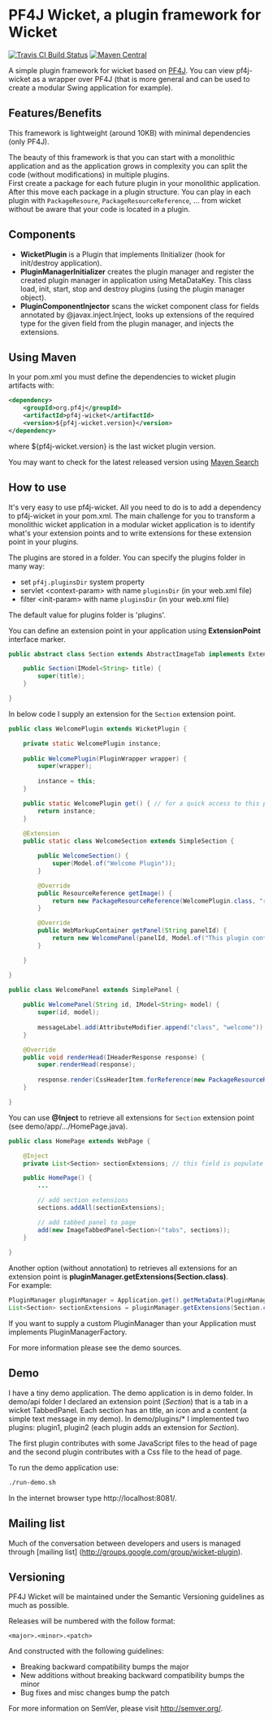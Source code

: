 # PF4J Wicket, a plugin framework for Wicket


[![Travis CI Build Status](https://travis-ci.org/pf4j/pf4j-wicket.png)](https://travis-ci.org/pf4j/pf4j-wicket)
[![Maven Central](http://img.shields.io/maven-central/v/org.pf4j/pf4j-wicket.svg)](http://search.maven.org/#search|ga|1|pf4j-wicket)

A simple plugin framework for wicket based on [PF4J](https://github.com/pf4j/pf4j). You can view pf4j-wicket as a wrapper over PF4J (that is more general and can be used to create a modular Swing application for example).  

Features/Benefits
-------------------
This framework is lightweight (around 10KB) with minimal dependencies (only PF4J).  

The beauty of this framework is that you can start with a monolithic application and as the application grows in complexity you can split the code (without modifications) in multiple plugins.  
First create a package for each future plugin in your monolithic application. After this move each package in a plugin structure. You can play in each plugin with `PackageResoure`, `PackageResourceReference`, ... 
from wicket without be aware that your code is located in a plugin.

Components
-------------------
- **WicketPlugin** is a Plugin that implements IInitializer (hook for init/destroy application).
- **PluginManagerInitializer** creates the plugin manager and register the created plugin manager in application using MetaDataKey.
This class load, init, start, stop and destroy plugins (using the plugin manager object).
- **PluginComponentInjector** scans the wicket component class for fields annotated by @javax.inject.Inject, 
looks up extensions of the required type for the given field from the plugin manager, and injects the extensions.

Using Maven
-------------------
In your pom.xml you must define the dependencies to wicket plugin artifacts with:

```xml
<dependency>
    <groupId>org.pf4j</groupId>
    <artifactId>pf4j-wicket</artifactId>
    <version>${pf4j-wicket.version}</version>
</dependency>
```

where ${pf4j-wicket.version} is the last wicket plugin version.

You may want to check for the latest released version using [Maven Search](http://search.maven.org/#search%7Cga%7C1%7Cpf4j-wicket)

How to use
-------------------
It's very easy to use pf4j-wicket. All you need to do is to add a dependency to pf4j-wicket in your pom.xml.
The main challenge for you to transform a monolithic wicket application in a modular wicket application is to identify what's your extension points and 
to write extensions for these extension point in your plugins.

The plugins are stored in a folder. You can specify the plugins folder in many way:
- set `pf4j.pluginsDir` system property
- servlet \<context-param> with name `pluginsDir` (in your web.xml file)
- filter \<init-param> with name `pluginsDir` (in your web.xml file)   

The default value for plugins folder is 'plugins'.

You can define an extension point in your application using **ExtensionPoint** interface marker.

```java
public abstract class Section extends AbstractImageTab implements ExtensionPoint {

    public Section(IModel<String> title) {
        super(title);
    }

}
```

In below code I supply an extension for the `Section` extension point.

```java
public class WelcomePlugin extends WicketPlugin {

    private static WelcomePlugin instance;
    
    public WelcomePlugin(PluginWrapper wrapper) {
        super(wrapper);
        
        instance = this;
    }

    public static WelcomePlugin get() { // for a quick access to this plugin (it's optional)
        return instance;
    }
    
    @Extension
    public static class WelcomeSection extends SimpleSection {

        public WelcomeSection() {
            super(Model.of("Welcome Plugin"));
        }

        @Override
        public ResourceReference getImage() {
            return new PackageResourceReference(WelcomePlugin.class, "res/datasource.png");
        }

        @Override
        public WebMarkupContainer getPanel(String panelId) {
            return new WelcomePanel(panelId, Model.of("This plugin contributes with a css file to the head of page."));
        }

    }

}

public class WelcomePanel extends SimplePanel {
    
    public WelcomePanel(String id, IModel<String> model) {
        super(id, model);
        
        messageLabel.add(AttributeModifier.append("class", "welcome"));
    }

    @Override
    public void renderHead(IHeaderResponse response) {
        super.renderHead(response);
        
        response.render(CssHeaderItem.forReference(new PackageResourceReference(WelcomePanel.class, "res/welcome.css")));
    }

}
```
	
You can use **@Inject** to retrieve all extensions for `Section` extension point (see demo/app/.../HomePage.java).

```java
public class HomePage extends WebPage {

    @Inject
    private List<Section> sectionExtensions; // this field is populate by pf4j-wicket

    public HomePage() {     
        ...

        // add section extensions
        sections.addAll(sectionExtensions);

        // add tabbed panel to page
        add(new ImageTabbedPanel<Section>("tabs", sections));        
    }
    
}
```

Another option (without annotation) to retrieves all extensions for an extension point is **pluginManager.getExtensions(Section.class)**.   
For example:
	
```java
PluginManager pluginManager = Application.get().getMetaData(PluginManagerInitializer.PLUGIN_MANAGER_KEY);
List<Section> sectionExtensions = pluginManager.getExtensions(Section.class);
```

If you want to supply a custom PluginManager than your Application must implements PluginManagerFactory.

For more information please see the demo sources.

Demo
-------------------
I have a tiny demo application. The demo application is in demo folder.
In demo/api folder I declared an extension point (_Section_) that is a tab in a wicket TabbedPanel.
Each section has an title, an icon and a content (a simple text message in my demo).
In demo/plugins/* I implemented two plugins: plugin1, plugin2 (each plugin adds an extension for _Section_).

The first plugin contributes with some JavaScript files to the head of page and the second plugin contributes with a Css file to the head of page.  

To run the demo application use:  

```bash 
./run-demo.sh
```
    
In the internet browser type http://localhost:8081/.

Mailing list
--------------

Much of the conversation between developers and users is managed through [mailing list] (http://groups.google.com/group/wicket-plugin).

Versioning
------------
PF4J Wicket will be maintained under the Semantic Versioning guidelines as much as possible.

Releases will be numbered with the follow format:

`<major>.<minor>.<patch>`

And constructed with the following guidelines:

* Breaking backward compatibility bumps the major
* New additions without breaking backward compatibility bumps the minor
* Bug fixes and misc changes bump the patch

For more information on SemVer, please visit http://semver.org/.
